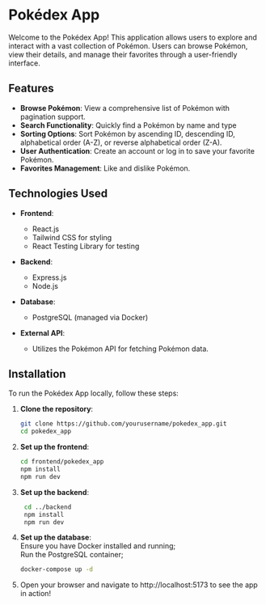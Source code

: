# Pokédex App

Welcome to the Pokédex App! This application allows users to explore and interact with a vast collection of Pokémon. Users can browse Pokémon, view their details, and manage their favorites through a user-friendly interface.

## Features

- **Browse Pokémon**: View a comprehensive list of Pokémon with pagination support.
- **Search Functionality**: Quickly find a Pokémon by name and type
- **Sorting Options**: Sort Pokémon by ascending ID, descending ID, alphabetical order (A-Z), or reverse alphabetical order (Z-A).
- **User Authentication**: Create an account or log in to save your favorite Pokémon.
- **Favorites Management**: Like and dislike Pokémon.

## Technologies Used

- **Frontend**:
  - React.js
  - Tailwind CSS for styling
  - React Testing Library for testing

- **Backend**:
  - Express.js
  - Node.js

- **Database**:
  - PostgreSQL (managed via Docker)

- **External API**:
  - Utilizes the Pokémon API for fetching Pokémon data.

## Installation

To run the Pokédex App locally, follow these steps:

1. **Clone the repository**:

   ```bash
   git clone https://github.com/yourusername/pokedex_app.git
   cd pokedex_app
   ```

2. **Set up the frontend**:
	```bash
	cd frontend/pokedex_app
	npm install
	npm run dev
	```

3. **Set up the backend**:
   ```bash
	cd ../backend
	npm install
	npm run dev
	```

4. **Set up the database**: \
	Ensure you have Docker installed and running; \
	Run the PostgreSQL container;
   ```bash
   docker-compose up -d
   ```

5. Open your browser and navigate to http://localhost:5173 to see the app in action!